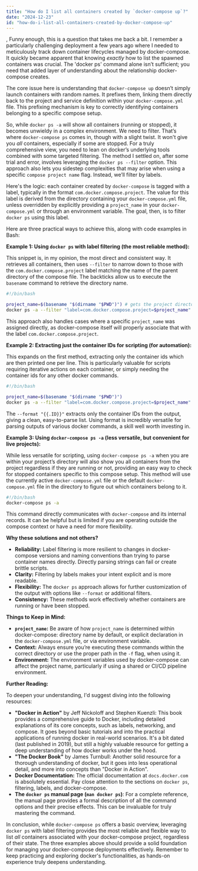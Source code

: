 ```yaml
---
title: "How do I list all containers created by `docker-compose up`?"
date: "2024-12-23"
id: "how-do-i-list-all-containers-created-by-docker-compose-up"
---
```


,  Funny enough, this is a question that takes me back a bit. I remember a particularly challenging deployment a few years ago where I needed to meticulously track down container lifecycles managed by docker-compose. It quickly became apparent that knowing *exactly* how to list the spawned containers was crucial. The 'docker ps' command alone isn’t sufficient; you need that added layer of understanding about the relationship docker-compose creates.

The core issue here is understanding that `docker-compose up` doesn’t simply launch containers with random names. It prefixes them, linking them directly back to the project and service definition within your `docker-compose.yml` file. This prefixing mechanism is key to correctly identifying containers belonging to a specific compose setup.

So, while `docker ps -a` will show all containers (running or stopped), it becomes unwieldy in a complex environment. We need to filter. That’s where `docker-compose ps` comes in, though with a slight twist. It won't give you *all* containers, especially if some are stopped. For a truly comprehensive view, you need to lean on docker’s underlying tools combined with some targeted filtering. The method I settled on, after some trial and error, involves leveraging the `docker ps --filter` option. This approach also lets you sidestep complexities that may arise when using a specific `compose project name` flag. Instead, we’ll filter by labels.

Here's the logic: each container created by `docker-compose` is tagged with a label, typically in the format `com.docker.compose.project`. The value for this label is derived from the directory containing your `docker-compose.yml` file, unless overridden by explicitly providing a `project_name` in your `docker-compose.yml` or through an environment variable. The goal, then, is to filter `docker ps` using this label.

Here are three practical ways to achieve this, along with code examples in Bash:

**Example 1: Using `docker ps` with label filtering (the most reliable method):**

This snippet is, in my opinion, the most direct and consistent way. It retrieves all containers, then uses `--filter` to narrow down to those with the `com.docker.compose.project` label matching the name of the parent directory of the compose file. The backticks allow us to execute the `basename` command to retrieve the directory name.

```bash
#!/bin/bash

project_name=$(basename "$(dirname "$PWD")") # gets the project directory name
docker ps -a --filter "label=com.docker.compose.project=$project_name"
```
This approach also handles cases where a specific `project_name` was assigned directly, as docker-compose itself will properly associate that with the label `com.docker.compose.project`.

**Example 2: Extracting just the container IDs for scripting (for automation):**

This expands on the first method, extracting only the container ids which are then printed one per line. This is particularly valuable for scripts requiring iterative actions on each container, or simply needing the container ids for any other docker commands.

```bash
#!/bin/bash

project_name=$(basename "$(dirname "$PWD")")
docker ps -a --filter "label=com.docker.compose.project=$project_name" --format "{{.ID}}"
```
The `--format "{{.ID}}"` extracts only the container IDs from the output, giving a clean, easy-to-parse list. Using format is incredibly versatile for parsing outputs of various docker commands, a skill well worth investing in.

**Example 3: Using `docker-compose ps -a` (less versatile, but convenient for live projects):**

While less versatile for scripting, using `docker-compose ps -a` when you are within your project’s directory will also show you all containers from the project regardless if they are running or not, providing an easy way to check for stopped containers specific to this compose setup. This method will use the currently active `docker-compose.yml` file or the default `docker-compose.yml` file in the directory to figure out which containers belong to it.
```bash
#!/bin/bash
docker-compose ps -a
```

This command directly communicates with `docker-compose` and its internal records. It can be helpful but is limited if you are operating outside the compose context or have a need for more flexibility.

**Why these solutions and not others?**

*   **Reliability:** Label filtering is more resilient to changes in docker-compose versions and naming conventions than trying to parse container names directly. Directly parsing strings can fail or create brittle scripts.
*   **Clarity:** Filtering by labels makes your intent explicit and is more readable.
*   **Flexibility:** The `docker ps` approach allows for further customization of the output with options like `--format` or additional filters.
*   **Consistency:** These methods work effectively whether containers are running or have been stopped.

**Things to Keep in Mind:**

*   **`project_name`:** Be aware of how `project_name` is determined within docker-compose: directory name by default, or explicit declaration in the `docker-compose.yml` file, or via environment variable.
*   **Context:** Always ensure you’re executing these commands within the correct directory or use the proper path in the `-f` flag, when using it.
*   **Environment:** The environment variables used by docker-compose can affect the project name, particularly if using a shared or CI/CD pipeline environment.

**Further Reading:**

To deepen your understanding, I'd suggest diving into the following resources:

*   **"Docker in Action"** by Jeff Nickoloff and Stephen Kuenzli: This book provides a comprehensive guide to Docker, including detailed explanations of its core concepts, such as labels, networking, and compose. It goes beyond basic tutorials and into the practical applications of running docker in real-world scenarios. It's a bit dated (last published in 2019), but still a highly valuable resource for getting a deep understanding of how docker works under the hood.
*   **"The Docker Book"** by James Turnbull: Another solid resource for a thorough understanding of docker, but it goes into less operational detail, and more into concepts than "Docker in Action".
*   **Docker Documentation:** The official documentation at `docs.docker.com` is absolutely essential. Pay close attention to the sections on `docker ps`, filtering, labels, and docker-compose.
*   **The `docker ps` manual page (`man docker ps`)**: For a complete reference, the manual page provides a formal description of all the command options and their precise effects. This can be invaluable for truly mastering the command.

In conclusion, while `docker-compose ps` offers a basic overview, leveraging `docker ps` with label filtering provides the most reliable and flexible way to list *all* containers associated with your docker-compose project, regardless of their state. The three examples above should provide a solid foundation for managing your docker-compose deployments effectively. Remember to keep practicing and exploring docker's functionalities, as hands-on experience truly deepens understanding.
